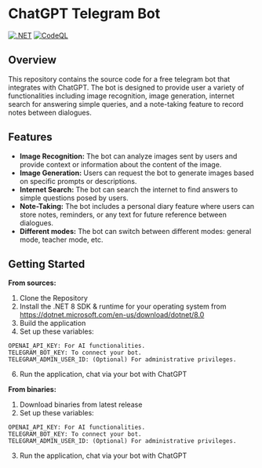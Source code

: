 # ChatGPT Telegram Bot 
[![.NET](https://github.com/AleksandrFurmenkovOfficial/TelegramChatGPT/actions/workflows/dotnet.yml/badge.svg)](https://github.com/AleksandrFurmenkovOfficial/TelegramChatGPT/actions/workflows/dotnet.yml)
[![CodeQL](https://github.com/AleksandrFurmenkovOfficial/TelegramChatGPT/actions/workflows/github-code-scanning/codeql/badge.svg)](https://github.com/AleksandrFurmenkovOfficial/TelegramChatGPT/actions/workflows/github-code-scanning/codeql)

## Overview
This repository contains the source code for a free telegram bot that integrates with ChatGPT. The bot is designed to provide user a variety of functionalities including image recognition, image generation, internet search for answering simple queries, and a note-taking feature to record notes between dialogues.

## Features
- **Image Recognition:** The bot can analyze images sent by users and provide context or information about the content of the image.
- **Image Generation:** Users can request the bot to generate images based on specific prompts or descriptions.
- **Internet Search:** The bot can search the internet to find answers to simple questions posed by users.
- **Note-Taking:** The bot includes a personal diary feature where users can store notes, reminders, or any text for future reference between dialogues.
- **Different modes:** The bot can switch between different modes: general mode, teacher mode, etc.

## Getting Started

**From sources:**
1. Clone the Repository
2. Install the .NET 8 SDK & runtime for your operating system from https://dotnet.microsoft.com/en-us/download/dotnet/8.0
3. Build the application
4. Set up these variables:
```
OPENAI_API_KEY: For AI functionalities.
TELEGRAM_BOT_KEY: To connect your bot.
TELEGRAM_ADMIN_USER_ID: (Optional) For administrative privileges.
```
6. Run the application, chat via your bot with ChatGPT

**From binaries:**
1. Download binaries from latest release
2. Set up these variables:
```
OPENAI_API_KEY: For AI functionalities.
TELEGRAM_BOT_KEY: To connect your bot.
TELEGRAM_ADMIN_USER_ID: (Optional) For administrative privileges.
```
3. Run the application, chat via your bot with ChatGPT
